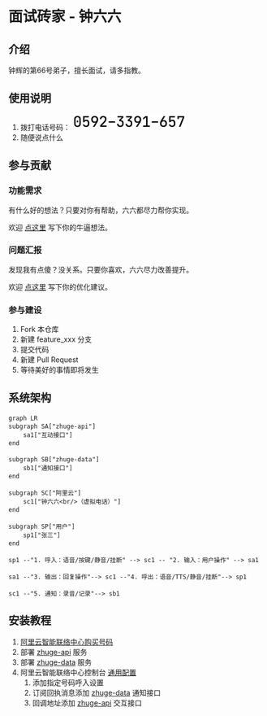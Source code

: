 # 面试砖家 - 钟六六

## 介绍
钟辉的第66号弟子，擅长面试，请多指教。

## 使用说明

1.  拨打电话号码： 
![img.png](images/my-contact-img.png)
2.  随便说点什么

## 参与贡献

### 功能需求

有什么好的想法？只要对你有帮助，六六都尽力帮你实现。

欢迎 [点这里](/../../issues/new?assignees=zhonghuipro&labels=documentation%2C+用户故事&template=user-story.md&title=) 写下你的牛逼想法。

### 问题汇报

发现我有点傻？没关系。只要你喜欢，六六尽力改善提升。

欢迎 [点这里](/../../issues/new?assignees=zhonghuipro&labels=bug&template=bug-report.md&title=) 写下你的优化建议。

### 参与建设

1. Fork 本仓库
2. 新建 feature_xxx 分支
3. 提交代码
4. 新建 Pull Request
5. 等待美好的事情即将发生

## 系统架构

```mermaid
graph LR
subgraph SA["zhuge-api"]
    sa1["互动接口"]
end

subgraph SB["zhuge-data"]
    sb1["通知接口"]
end

subgraph SC["阿里云"]
    sc1["钟六六<br/>（虚拟电话）"]
end

subgraph SP["用户"]
    sp1["张三"]
end

sp1 --"1. 呼入：语音/按键/静音/挂断" --> sc1 -- "2. 输入：用户操作" --> sa1

sa1 --"3. 输出：回复操作"--> sc1 --"4. 呼出：语音/TTS/静音/挂断"--> sp1

sc1 --"5. 通知：录音/记录"--> sb1

```


## 安装教程

1. [阿里云智能联络中心购买号码](https://help.aliyun.com/product/126730.html) 
2. 部署 [zhuge-api][zhuge-api] 服务
3. 部署 [zhuge-data][zhuge-data] 服务
4. 阿里云智能联络中心控制台 [通用配置](https://aiccs.console.aliyun.com/setting/tabMns)
    1. 添加指定号码呼入设置
    2. 订阅回执消息添加 [zhuge-data][zhuge-data] 通知接口
    3. 回调地址添加 [zhuge-api][zhuge-api] 交互接口

[zhuge-api]: https://github.com/zhonghuipro/zhuge-api
[zhuge-data]: https://github.com/zhonghuipro/zhuge-data
